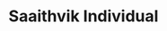 ---
hide: False
toc: False
comments: True
layout: notebook
title: Saaithvik Individual
description: review ticket
type: tangibles
courses: {'compsci': {'week': 2}}
---